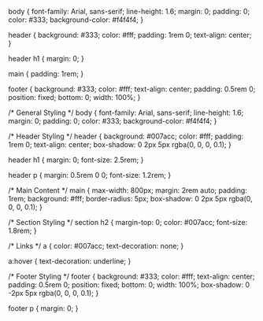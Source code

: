 body {
    font-family: Arial, sans-serif;
    line-height: 1.6;
    margin: 0;
    padding: 0;
    color: #333;
    background-color: #f4f4f4;
}

header {
    background: #333;
    color: #fff;
    padding: 1rem 0;
    text-align: center;
}

header h1 {
    margin: 0;
}

main {
    padding: 1rem;
}

footer {
    background: #333;
    color: #fff;
    text-align: center;
    padding: 0.5rem 0;
    position: fixed;
    bottom: 0;
    width: 100%;
}

/* General Styling */
body {
    font-family: Arial, sans-serif;
    line-height: 1.6;
    margin: 0;
    padding: 0;
    color: #333;
    background-color: #f4f4f4;
}

/* Header Styling */
header {
    background: #007acc;
    color: #fff;
    padding: 1rem 0;
    text-align: center;
    box-shadow: 0 2px 5px rgba(0, 0, 0, 0.1);
}

header h1 {
    margin: 0;
    font-size: 2.5rem;
}

header p {
    margin: 0.5rem 0 0;
    font-size: 1.2rem;
}

/* Main Content */
main {
    max-width: 800px;
    margin: 2rem auto;
    padding: 1rem;
    background: #fff;
    border-radius: 5px;
    box-shadow: 0 2px 5px rgba(0, 0, 0, 0.1);
}

/* Section Styling */
section h2 {
    margin-top: 0;
    color: #007acc;
    font-size: 1.8rem;
}

/* Links */
a {
    color: #007acc;
    text-decoration: none;
}

a:hover {
    text-decoration: underline;
}

/* Footer Styling */
footer {
    background: #333;
    color: #fff;
    text-align: center;
    padding: 0.5rem 0;
    position: fixed;
    bottom: 0;
    width: 100%;
    box-shadow: 0 -2px 5px rgba(0, 0, 0, 0.1);
}

footer p {
    margin: 0;
}

